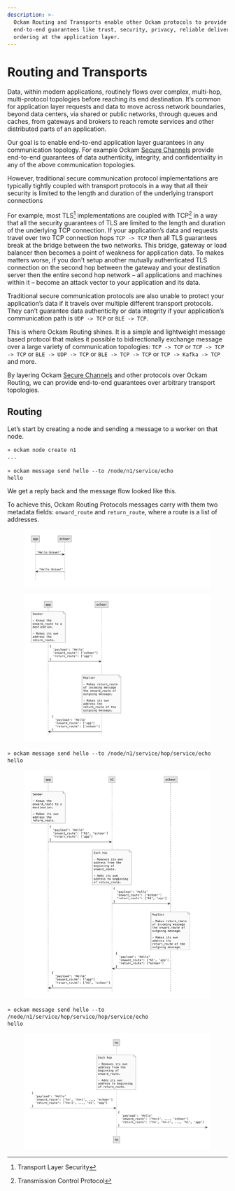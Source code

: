 ```yaml
---
description: >-
  Ockam Routing and Transports enable other Ockam protocols to provide
  end-to-end guarantees like trust, security, privacy, reliable delivery, and
  ordering at the application layer.
---
```


# Routing and Transports

Data, within modern applications, routinely flows over complex, multi-hop, multi-protocol topologies before reaching its end destination. It’s common for application layer requests and data to move across network boundaries, beyond data centers, via shared or public networks, through queues and caches, from gateways and brokers to reach remote services and other distributed parts of an application.

Our goal is to enable end-to-end application layer guarantees in any communication topology. For example Ockam [Secure Channels](secure-channels.md) provide end-to-end guarantees of data authenticity, integrity, and confidentiality in any of the above communication topologies.

However, traditional secure communication protocol implementations are typically tightly coupled with transport protocols in a way that all their security is limited to the length and duration of the underlying transport connections

For example, most TLS[^1] implementations are coupled with TCP[^2] in a way that all the security guarantees of TLS are limited to the length and duration of the underlying TCP connection. If your application’s data and requests travel over two TCP connection hops `TCP -> TCP` then all TLS guarantees break at the bridge between the two networks. This bridge, gateway or load balancer then becomes a point of weakness for application data. To makes matters worse, if you don't setup another mutually authenticated TLS connection on the second hop between the gateway and your destination server then the entire second hop network – all applications and machines within it – become an attack vector to your application and its data.&#x20;

Traditional secure communication protocols are also unable to protect your application’s data if it travels over multiple different transport protocols. They can’t guarantee data authenticity or data integrity if your application’s communication path is `UDP -> TCP` or `BLE -> TCP`.

This is where Ockam Routing shines. It is a simple and lightweight message based protocol that makes it possible to bidirectionally exchange message over a large variety of communication topologies: `TCP -> TCP` or `TCP -> TCP -> TCP` or `BLE -> UDP -> TCP` or `BLE -> TCP -> TCP` or `TCP -> Kafka -> TCP` and more.

By layering Ockam [Secure Channels](secure-channels.md) and other protocols over Ockam Routing, we can provide end-to-end guarantees over arbitrary transport topologies.

## Routing

Let’s start by creating a node and sending a message to a worker on that node.

```
» ockam node create n1
...

» ockam message send hello --to /node/n1/service/echo
hello
```

We get a reply back and the message flow looked like this.

To achieve this, Ockam Routing Protocols messages carry with them two metadata fields: `onward_route` and `return_route`, where a route is a list of addresses.



<figure><img src="../../diagrams/plantuml/simple/simple.001.jpeg" alt=""><figcaption></figcaption></figure>

<figure><img src="../../diagrams/plantuml/one-hop/one-hop.001.jpeg" alt=""><figcaption></figcaption></figure>

```
» ockam message send hello --to /node/n1/service/hop/service/echo
hello
```

<figure><img src="../../diagrams/plantuml/two-hops/two-hops.001.jpeg" alt=""><figcaption></figcaption></figure>

```
» ockam message send hello --to /node/n1/service/hop/service/hop/service/echo
hello
```

<figure><img src="../../diagrams/plantuml/n-hops/n-hops.001.jpeg" alt=""><figcaption></figcaption></figure>

[^1]: Transport Layer Security

[^2]: Transmission Control Protocol
